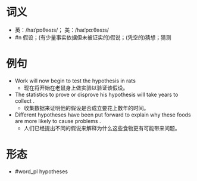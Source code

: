 # 词义
- 英：/haɪˈpɒθəsɪs/； 美：/haɪˈpɑːθəsɪs/
- #n 假设；(有少量事实依据但未被证实的)假说；(凭空的)猜想；猜测
# 例句
- Work will now begin to test the hypothesis in rats
	- 现在将开始在老鼠身上做实验以验证该假设。
- The statistics to prove or disprove his hypothesis will take years to collect .
	- 收集数据来证明他的假设是否成立要花上数年的时间。
- Different hypotheses have been put forward to explain why these foods are more likely to cause problems .
	- 人们已经提出不同的假说来解释为什么这些食物更有可能带来问题。
# 形态
- #word_pl hypotheses
